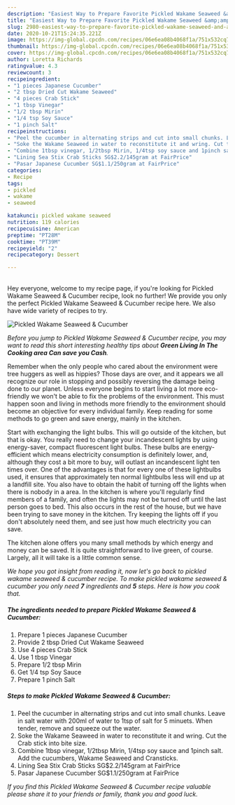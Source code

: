 ```yaml
---
description: "Easiest Way to Prepare Favorite Pickled Wakame Seaweed &amp;amp; Cucumber"
title: "Easiest Way to Prepare Favorite Pickled Wakame Seaweed &amp;amp; Cucumber"
slug: 2980-easiest-way-to-prepare-favorite-pickled-wakame-seaweed-and-amp-cucumber
date: 2020-10-21T15:24:35.221Z
image: https://img-global.cpcdn.com/recipes/06e6ea08b4068f1a/751x532cq70/pickled-wakame-seaweed-cucumber-recipe-main-photo.jpg
thumbnail: https://img-global.cpcdn.com/recipes/06e6ea08b4068f1a/751x532cq70/pickled-wakame-seaweed-cucumber-recipe-main-photo.jpg
cover: https://img-global.cpcdn.com/recipes/06e6ea08b4068f1a/751x532cq70/pickled-wakame-seaweed-cucumber-recipe-main-photo.jpg
author: Loretta Richards
ratingvalue: 4.3
reviewcount: 3
recipeingredient:
- "1 pieces Japanese Cucumber"
- "2 tbsp Dried Cut Wakame Seaweed"
- "4 pieces Crab Stick"
- "1 tbsp Vinegar"
- "1/2 tbsp Mirin"
- "1/4 tsp Soy Sauce"
- "1 pinch Salt"
recipeinstructions:
- "Peel the cucumber in alternating strips and cut into small chunks. Leave in salt water with 200ml of water to 1tsp of salt for 5 minuets. When tender, remove and squeeze out the water."
- "Soke the Wakame Seaweed in water to reconstitute it and wring. Cut the Crab stick into bite size."
- "Combine 1tbsp vinegar, 1/2tbsp Mirin, 1/4tsp soy sauce and 1pinch salt. Add the cucumbers, Wakame Seaweed and Cransticks."
- "Lining Sea Stix Crab Sticks SG$2.2/145gram at FairPrice"
- "Pasar Japanese Cucumber SG$1.1/250gram at FairPrice"
categories:
- Recipe
tags:
- pickled
- wakame
- seaweed

katakunci: pickled wakame seaweed 
nutrition: 119 calories
recipecuisine: American
preptime: "PT28M"
cooktime: "PT39M"
recipeyield: "2"
recipecategory: Dessert

---
```

<br>
Hey everyone, welcome to my recipe page, if you're looking for Pickled Wakame Seaweed &amp; Cucumber recipe, look no further! We provide you only the perfect Pickled Wakame Seaweed &amp; Cucumber recipe here. We also have wide variety of recipes to try.
<br>


![Pickled Wakame Seaweed &amp; Cucumber](https://img-global.cpcdn.com/recipes/06e6ea08b4068f1a/751x532cq70/pickled-wakame-seaweed-cucumber-recipe-main-photo.jpg)

<i>Before you jump to Pickled Wakame Seaweed &amp; Cucumber recipe, you may want to read this short interesting healthy tips about 
<strong>Green Living In The Cooking area Can save you Cash</strong>.</i>
</br>

Remember when the only people who cared about the environment were tree huggers as well as hippies? Those days are over, and it appears we all recognize our role in stopping and possibly reversing the damage being done to our planet. Unless everyone begins to start living a lot more eco-friendly we won't be able to fix the problems of the environment. This must happen soon and living in methods more friendly to the environment should become an objective for every individual family. Keep reading for some methods to go green and save energy, mainly in the kitchen.

Start with exchanging the light bulbs. This will go outside of the kitchen, but that is okay. You really need to change your incandescent lights by using energy-saver, compact fluorescent light bulbs. These bulbs are energy-efficient which means electricity consumption is definitely lower, and, although they cost a bit more to buy, will outlast an incandescent light ten times over. One of the advantages is that for every one of these lightbulbs used, it ensures that approximately ten normal lightbulbs less will end up at a landfill site. You also have to obtain the habit of turning off the lights when there is nobody in a area. In the kitchen is where you'll regularly find members of a family, and often the lights may not be turned off until the last person goes to bed. This also occurs in the rest of the house, but we have been trying to save money in the kitchen. Try keeping the lights off if you don't absolutely need them, and see just how much electricity you can save.

The kitchen alone offers you many small methods by which energy and money can be saved. It is quite straightforward to live green, of course. Largely, all it will take is a little common sense.


<i>We hope you got insight from reading it, now let's go back to pickled wakame seaweed &amp; cucumber recipe. To make pickled wakame seaweed &amp; cucumber you only need <strong>7</strong> ingredients and <strong>5</strong> steps. Here is how you cook that.
</i>

##### The ingredients needed to prepare Pickled Wakame Seaweed &amp; Cucumber:

1. Prepare 1 pieces Japanese Cucumber
1. Provide 2 tbsp Dried Cut Wakame Seaweed
1. Use 4 pieces Crab Stick
1. Use 1 tbsp Vinegar
1. Prepare 1/2 tbsp Mirin
1. Get 1/4 tsp Soy Sauce
1. Prepare 1 pinch Salt


##### Steps to make Pickled Wakame Seaweed &amp; Cucumber:

1. Peel the cucumber in alternating strips and cut into small chunks. Leave in salt water with 200ml of water to 1tsp of salt for 5 minuets. When tender, remove and squeeze out the water.
1. Soke the Wakame Seaweed in water to reconstitute it and wring. Cut the Crab stick into bite size.
1. Combine 1tbsp vinegar, 1/2tbsp Mirin, 1/4tsp soy sauce and 1pinch salt. Add the cucumbers, Wakame Seaweed and Cransticks.
1. Lining Sea Stix Crab Sticks SG$2.2/145gram at FairPrice
1. Pasar Japanese Cucumber SG$1.1/250gram at FairPrice


<i>If you find this Pickled Wakame Seaweed &amp; Cucumber recipe valuable please share it to your friends or family, thank you and good luck.</i>
